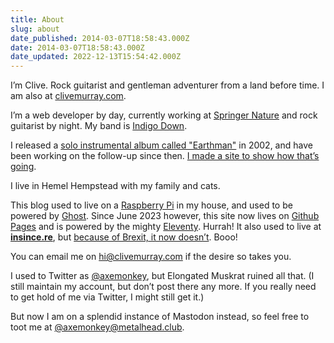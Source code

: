 ```yaml
---
title: About
slug: about
date_published: 2014-03-07T18:58:43.000Z
date: 2014-03-07T18:58:43.000Z
date_updated: 2022-12-13T15:54:42.000Z
---
```


I’m Clive. Rock guitarist and gentleman adventurer from a land before time. I am also at [clivemurray.com](https://clivemurray.com/).

I’m a web developer by day, currently working at [Springer Nature](https://www.springernature.com/) and rock guitarist by night. My band is [Indigo Down](http://indigodown.com/).

I released a [solo instrumental album called "Earthman"](https://www.amazon.co.uk/Earthman-Clive-Murray/dp/B002EKDYDE/) in 2002, and have been working on the follow-up since then. [I made a site to show how that’s going](https://loveandpainkillers.com/).

I live in Hemel Hempstead with my family and cats.

This blog used to live on a [Raspberry Pi](http://www.raspberrypi.org/) in my house, and used to be powered by [Ghost](https://ghost.org/). Since June 2023 however, this site now lives on [Github Pages](https://pages.github.com/) and is powered by the mighty [Eleventy](https://www.11ty.dev/). Hurrah! It also used to live at **[insince.re](https://insince.re)**, but [because of Brexit, it now doesn’t](/moving-house). Booo!

You can email me on [hi@clivemurray.com](mailto:hi@clivemurray.com) if the desire so takes you.

I used to Twitter as [@axemonkey](https://www.twitter.com/axemonkey), but Elongated Muskrat ruined all that. (I still maintain my account, but don’t post there any more. If you really need to get hold of me via Twitter, I might still get it.)

But now I am on a splendid instance of Mastodon instead, so feel free to toot me at [@axemonkey@metalhead.club](https://metalhead.club/@axemonkey).
